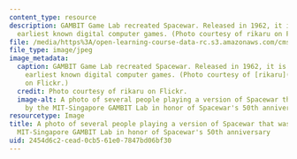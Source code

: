 ```yaml
---
content_type: resource
description: GAMBIT Game Lab recreated Spacewar. Released in 1962, it is one of the
  earliest known digital computer games. (Photo courtesy of rikaru on Flickr.)
file: /media/https%3A/open-learning-course-data-rc.s3.amazonaws.com/cms-300-introduction-to-videogame-studies-fall-2011/2454d6c2cead0cb561e07847bd06bf30_cms-300f11.jpg
file_type: image/jpeg
image_metadata:
  caption: GAMBIT Game Lab recreated Spacewar. Released in 1962, it is one of the
    earliest known digital computer games. (Photo courtesy of [rikaru](http://www.flickr.com/photos/rikaru/6843787109/in/set-72157629237289151/)
    on Flickr.)
  credit: Photo courtesy of rikaru on Flickr.
  image-alt: A photo of several people playing a version of Spacewar that was made
    by the MIT-Singapore GAMBIT Lab in honor of Spacewar's 50th anniversary.
resourcetype: Image
title: A photo of several people playing a version of Spacewar that was made by the
  MIT-Singapore GAMBIT Lab in honor of Spacewar's 50th anniversary
uid: 2454d6c2-cead-0cb5-61e0-7847bd06bf30
---
```


